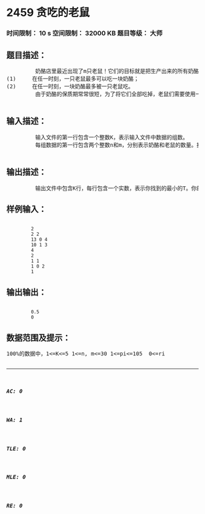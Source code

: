 # 2459 贪吃的老鼠   
### 时间限制： 10 s     空间限制： 32000 KB     题目等级： 大师  
## 题目描述：  

<pre>
         奶酪店里最近出现了m只老鼠！它们的目标就是把生产出来的所有奶酪都吃掉。奶酪店中一天会生产n块奶酪，其中第i块的大小为pi，会在第ri秒被生产出来，并且必须在第di秒之前将它吃掉。第j只老鼠吃奶酪的速度为sj，因此如果它单独吃完第i快奶酪所需的时间为pi/sj。老鼠们吃奶酪的习惯很独特，具体来说：
(1)     在任一时刻，一只老鼠最多可以吃一块奶酪；
(2)     在任一时刻，一块奶酪最多被一只老鼠吃。
         由于奶酪的保质期常常很短，为了将它们全部吃掉，老鼠们需要使用一种神奇的魔法来延长奶酪的保质期。将奶酪的保质期延长T秒是指所有的奶酪的di变成di+T。同时，使用魔法的代价很高，因此老鼠们希望找到最小的T使得可以吃掉所有的奶酪。
 
</pre>
  
  
## 输入描述：  

<pre>
         输入文件的第一行包含一个整数K，表示输入文件中数据的组数。
         每组数据的第一行包含两个整数n和m，分别表示奶酪和老鼠的数量。接下来的n行每行包含三个整数pi,ri,di。最后m行每行包含一个整数，表示sj。pi,ri,di,sj的含义如上文所述。
 
</pre>
  
  
## 输出描述：  

<pre>
         输出文件中包含K行，每行包含一个实数，表示你找到的最小的T。你的答案和标准答案的绝对误差不应超过。
</pre>
  
  
## 样例输入：  

<pre><code>
         2
         2 2
         13 0 4
         10 1 3
         4
         2
         1 1
         1 0 2
         1
</code></pre>
  
  
## 输出输出：  

<pre><code>
         0.5
         0
</code></pre>
  
  
## 数据范围及提示：  

<pre>
100%的数据中，1<=K<=5 1<=n, m<=30 1<=pi<=105  0<=ri<di<=107 1<=si<=105
</pre>
  
  
***  

##### AC: 0  
##### WA: 1  
##### TLE: 0  
##### MLE: 0  
##### RE: 0  
